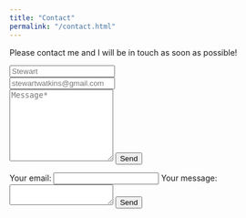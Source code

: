 ```yaml
---
title: "Contact"
permalink: "/contact.html"
---
```

<form
  action="https://formspree.io/f/xjvnqvvj"
  method="POST">
<p class="mb-4">Please contact me and I will be in touch as soon as possible!</p>
<div class="form-group row">
<div class="col-md-6">
<input class="form-control" type="email" name="email" placeholder="Stewart" required>
</div>
<div class="col-md-6">
<input class="form-control" type="email" name="_replyto" placeholder="stewartwatkins@gmail.com" required>
</div>
</div>
<textarea rows="8" class="form-control mb-3" name="message" placeholder="Message*" required></textarea>    
<input class="btn btn-success" type="submit" value="Send">
</form>

<!-- modify this form HTML and place wherever you want your form -->
<form
  action="https://formspree.io/f/xjvnqvvj"
  method="POST"
>
  <label>
    Your email:
    <input type="email" name="email">
  </label>
  <label>
    Your message:
    <textarea name="message"></textarea>
  </label>
  <!-- your other form fields go here -->
  <button type="submit">Send</button>
</form>
